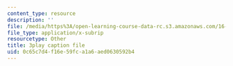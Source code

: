 ```yaml
---
content_type: resource
description: ''
file: /media/https%3A/open-learning-course-data-rc.s3.amazonaws.com/16-885j-aircraft-systems-engineering-fall-2005/0c65c7d4f16e59fca1a6aed0630592b4_XWjSXlxpDfU.vtt
file_type: application/x-subrip
resourcetype: Other
title: 3play caption file
uid: 0c65c7d4-f16e-59fc-a1a6-aed0630592b4
---
```

